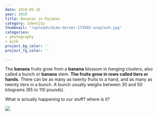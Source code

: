 ```yaml
---
date: 2019-05-16
year: 2019
title: Bananas in Pajamas
category: Identity
thumbnail: "/uploads/mike-dorner-173502-unsplash.jpg"
categories:
- photography
- pink
project_bg_color: ''
project_fg_color: ''

---
```

The **banana** fruits grow from a **banana** blossom in _hanging clusters_, also called a bunch or **banana** stem. **The fruits grow in rows called tiers or hands**. There can be as many as twenty fruits to a hand, and as many as twenty tiers in a bunch. A bunch usually weighs between 30 and 50 kilograms (65 to 110 pounds).

What is actually happening to our stuff? where is it?

![](/uploads/mike-dorner-173502-unsplash.jpg)